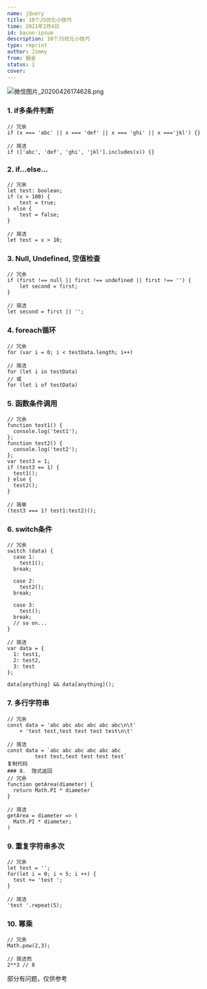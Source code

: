 ```yaml
---
name: jQuery
title: 10个JS优化小技巧
time: 2021年2月4日
id: bacon-ipsum
description: 10个JS优化小技巧
type: reprint
author: Jimmy
from: 掘金
status: 1
cover: 
---
```


![微信图片_20200426174628.png](https://gitee.com/chinesee/images/raw/master/img/img_029.png)

### 1. if多条件判断
```
// 冗余
if (x === 'abc' || x === 'def' || x === 'ghi' || x ==='jkl') {}

// 简洁
if (['abc', 'def', 'ghi', 'jkl'].includes(x)) {}
```

### 2. if...else...
```
// 冗余
let test: boolean;
if (x > 100) {
    test = true;
} else {
    test = false;
}

// 简洁
let test = x > 10;
```
### 3. Null, Undefined, 空值检查
```
// 冗余
if (first !== null || first !== undefined || first !== '') {
    let second = first;
}

// 简洁
let second = first || '';
```
### 4.  foreach循环
```
// 冗余
for (var i = 0; i < testData.length; i++)
    
// 简洁
for (let i in testData)
// 或
for (let i of testData)
```
### 5. 函数条件调用
```
// 冗余
function test1() {
  console.log('test1');
};
function test2() {
  console.log('test2');
};
var test3 = 1;
if (test3 == 1) {
  test1();
} else {
  test2();
}

// 简单
(test3 === 1? test1:test2)();
```
### 6. switch条件
```
// 冗余
switch (data) {
  case 1:
    test1();
  break;

  case 2:
    test2();
  break;

  case 3:
    test();
  break;
  // so on...
}

// 简洁
var data = {
  1: test1,
  2: test2,
  3: test
};

data[anything] && data[anything]();
```
### 7. 多行字符串
```
// 冗余
const data = 'abc abc abc abc abc abc\n\t'
    + 'test test,test test test test\n\t'

// 简洁
const data = `abc abc abc abc abc abc
         test test,test test test test`
复制代码
### 8.  隐式返回
// 冗余
function getArea(diameter) {
  return Math.PI * diameter
}

// 简洁
getArea = diameter => (
  Math.PI * diameter;
)
```
### 9. 重复字符串多次
```
// 冗余
let test = ''; 
for(let i = 0; i < 5; i ++) { 
  test += 'test '; 
} 

// 简洁
'test '.repeat(5);
```
### 10. 幂乘
```
// 冗余
Math.pow(2,3);

// 简洁而
2**3 // 8
```

部分有问题，仅供参考

